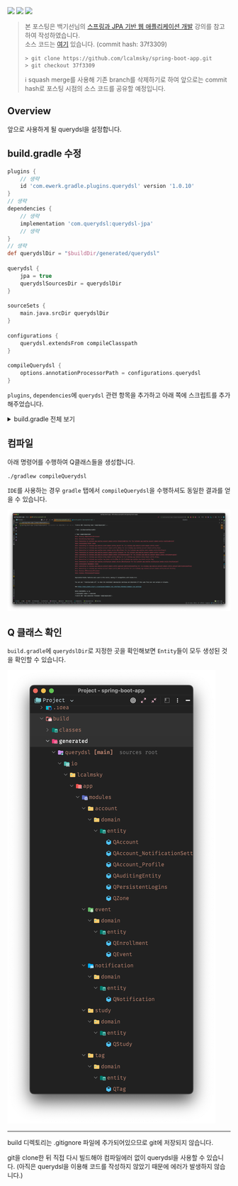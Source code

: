 ![](https://img.shields.io/badge/spring--boot-2.5.4-red) ![](https://img.shields.io/badge/gradle-7.1.1-brightgreen) ![](https://img.shields.io/badge/java-11-blue)

> 본 포스팅은 백기선님의 [스프링과 JPA 기반 웹 애플리케이션 개발](https://www.inflearn.com/course/%EC%8A%A4%ED%94%84%EB%A7%81-JPA-%EC%9B%B9%EC%95%B1/dashboard) 강의를 참고하여 작성하였습니다.  
> 소스 코드는 [여기](https://github.com/lcalmsky/spring-boot-app) 있습니다. (commit hash: 37f3309)
> ```shell
> > git clone https://github.com/lcalmsky/spring-boot-app.git
> > git checkout 37f3309
> ```
> ℹ️ squash merge를 사용해 기존 branch를 삭제하기로 하여 앞으로는 commit hash로 포스팅 시점의 소스 코드를 공유할 예정입니다.

## Overview

앞으로 사용하게 될 querydsl을 설정합니다.

## build.gradle 수정

```groovy
plugins {
    // 생략
    id 'com.ewerk.gradle.plugins.querydsl' version '1.0.10'
}
// 생략
dependencies {
    // 생략
    implementation 'com.querydsl:querydsl-jpa'
    // 생략
}
// 생략
def querydslDir = "$buildDir/generated/querydsl"

querydsl {
    jpa = true
    querydslSourcesDir = querydslDir
}

sourceSets {
    main.java.srcDir querydslDir
}

configurations {
    querydsl.extendsFrom compileClasspath
}

compileQuerydsl {
    options.annotationProcessorPath = configurations.querydsl
}
```

`plugins`, `dependencies`에 `querydsl` 관련 항목을 추가하고 아래 쪽에 스크립트를 추가해주었습니다.

<details>
<summary>build.gradle 전체 보기</summary>

```groovy
plugins {
    id 'org.springframework.boot' version '2.5.4'
    id 'io.spring.dependency-management' version '1.0.11.RELEASE'
    id 'java'
    id 'com.github.node-gradle.node' version '2.2.3'
    id 'com.ewerk.gradle.plugins.querydsl' version '1.0.10'
}

group = 'io.lcalmsky'
version = '0.0.1-SNAPSHOT'
sourceCompatibility = '11'

configurations {
    compileOnly {
        extendsFrom annotationProcessor
    }
}

repositories {
    mavenCentral()
}

dependencies {
    // spring
    implementation 'org.springframework.boot:spring-boot-starter-web'
    implementation 'org.springframework.boot:spring-boot-starter-security'
    implementation 'org.springframework.boot:spring-boot-starter-data-jpa'
    implementation 'org.springframework.boot:spring-boot-starter-actuator'
    implementation 'org.springframework.boot:spring-boot-starter-mail'
    implementation 'org.springframework.boot:spring-boot-starter-thymeleaf'
    implementation 'org.springframework.boot:spring-boot-starter-validation'
    implementation 'org.thymeleaf.extras:thymeleaf-extras-springsecurity5'
    implementation 'com.querydsl:querydsl-jpa'
    // devtools
    compileOnly 'org.projectlombok:lombok'
    runtimeOnly 'org.springframework.boot:spring-boot-devtools'
    annotationProcessor 'org.springframework.boot:spring-boot-configuration-processor'
    annotationProcessor 'org.projectlombok:lombok'
    // db
    runtimeOnly 'com.h2database:h2'
    runtimeOnly 'org.postgresql:postgresql'
    // test
    testImplementation 'org.springframework.boot:spring-boot-starter-test'
    testImplementation 'org.springframework.security:spring-security-test'
    testImplementation 'com.tngtech.archunit:archunit-junit5-api:0.23.1'
}

test {
    useJUnitPlatform()
}

node {
    version = '16.9.1'
    download = true
    nodeModulesDir = file("${projectDir}/src/main/resources/static")
}

task copyFrontLib(type: Copy) {
    from "${projectDir}/src/main/resources/static"
    into "${projectDir}/build/resources/main/static/."
}

copyFrontLib.dependsOn npmInstall
compileJava.dependsOn copyFrontLib

def querydslDir = "$buildDir/generated/querydsl"

querydsl {
    jpa = true
    querydslSourcesDir = querydslDir
}

sourceSets {
    main.java.srcDir querydslDir
}

configurations {
    querydsl.extendsFrom compileClasspath
}

compileQuerydsl {
    options.annotationProcessorPath = configurations.querydsl
}
```

</details>

## 컴파일

아래 명령어를 수행하여 Q클래스들을 생성합니다.

```shell
./gradlew compileQuerydsl
```

`IDE`를 사용하는 경우 `gradle` 탭에서 `compileQuerydsl`을 수행하셔도 동일한 결과를 얻을 수 있습니다.

![](https://raw.githubusercontent.com/lcalmsky/spring-boot-app/master/resources/images/60-02.png)

## Q 클래스 확인

`build.gradle`에 `querydslDir`로 지정한 곳을 확인해보면 `Entity`들이 모두 생성된 것을 확인할 수 있습니다.

![](https://raw.githubusercontent.com/lcalmsky/spring-boot-app/master/resources/images/60-01.png)

---

build 디렉토리는 .gitignore 파일에 추가되어있으므로 git에 저장되지 않습니다.

git을 clone한 뒤 직접 다시 빌드해야 컴파일에러 없이 querydsl을 사용할 수 있습니다.
(아직은 querydsl을 이용해 코드를 작성하지 않았기 때문에 에러가 발생하지 않습니다.)